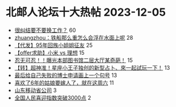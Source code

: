 # 北邮人论坛十大热帖 2023-12-05

- [很纠结要不要换工作？](https://bbs.byr.cn/article/WorkLife/1207307) 60
- [zhuangzhou：铁船那么重怎么会浮在水面上呢](https://bbs.byr.cn/article/Talking/6406976) 28
- [【代发】95年回族小姐姐征友](https://bbs.byr.cn/article/Friends/2048176) 25
- [【offer求助】小米 vs 理想](https://bbs.byr.cn/article/Job/2202166) 15
- [忍无可忍！！曝光本部图书馆二层大厅某奇葩！](https://bbs.byr.cn/article/Picture/3349604) 15
- [【转】超神准！星座小王子独创的新型占卜、來一起試玩一下！](https://bbs.byr.cn/article/Constellations/326533) 13
- [最后给自己失败的博士申请画上一个句号](https://bbs.byr.cn/article/GoAbroad/395209) 13
- [喜欢了6年的姑娘要嫁人了，就在这周六](https://bbs.byr.cn/article/Feeling/3204019) 11
- [山东移动省公司](https://bbs.byr.cn/article/Shandong/425151) 3
- [全国人民喜迎指数突破3000点](https://bbs.byr.cn/article/Financial/83546) 2


